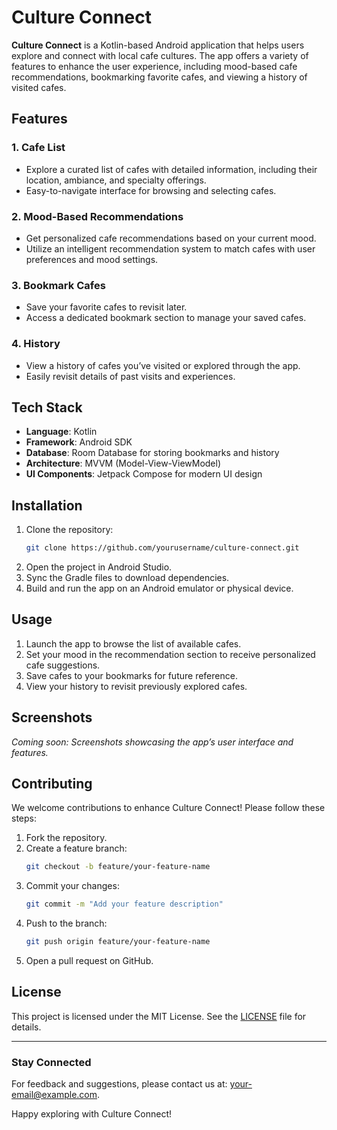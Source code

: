 # Culture Connect

**Culture Connect** is a Kotlin-based Android application that helps users explore and connect with local cafe cultures. The app offers a variety of features to enhance the user experience, including mood-based cafe recommendations, bookmarking favorite cafes, and viewing a history of visited cafes.

## Features

### 1. Cafe List
- Explore a curated list of cafes with detailed information, including their location, ambiance, and specialty offerings.
- Easy-to-navigate interface for browsing and selecting cafes.

### 2. Mood-Based Recommendations
- Get personalized cafe recommendations based on your current mood.
- Utilize an intelligent recommendation system to match cafes with user preferences and mood settings.

### 3. Bookmark Cafes
- Save your favorite cafes to revisit later.
- Access a dedicated bookmark section to manage your saved cafes.

### 4. History
- View a history of cafes you’ve visited or explored through the app.
- Easily revisit details of past visits and experiences.

## Tech Stack
- **Language**: Kotlin
- **Framework**: Android SDK
- **Database**: Room Database for storing bookmarks and history
- **Architecture**: MVVM (Model-View-ViewModel)
- **UI Components**: Jetpack Compose for modern UI design

## Installation

1. Clone the repository:
    ```bash
    git clone https://github.com/yourusername/culture-connect.git
    ```
2. Open the project in Android Studio.
3. Sync the Gradle files to download dependencies.
4. Build and run the app on an Android emulator or physical device.

## Usage

1. Launch the app to browse the list of available cafes.
2. Set your mood in the recommendation section to receive personalized cafe suggestions.
3. Save cafes to your bookmarks for future reference.
4. View your history to revisit previously explored cafes.

## Screenshots
*Coming soon: Screenshots showcasing the app’s user interface and features.*

## Contributing
We welcome contributions to enhance Culture Connect! Please follow these steps:

1. Fork the repository.
2. Create a feature branch:
    ```bash
    git checkout -b feature/your-feature-name
    ```
3. Commit your changes:
    ```bash
    git commit -m "Add your feature description"
    ```
4. Push to the branch:
    ```bash
    git push origin feature/your-feature-name
    ```
5. Open a pull request on GitHub.

## License
This project is licensed under the MIT License. See the [LICENSE](LICENSE) file for details.

---

### Stay Connected
For feedback and suggestions, please contact us at: your-email@example.com.

Happy exploring with Culture Connect!
